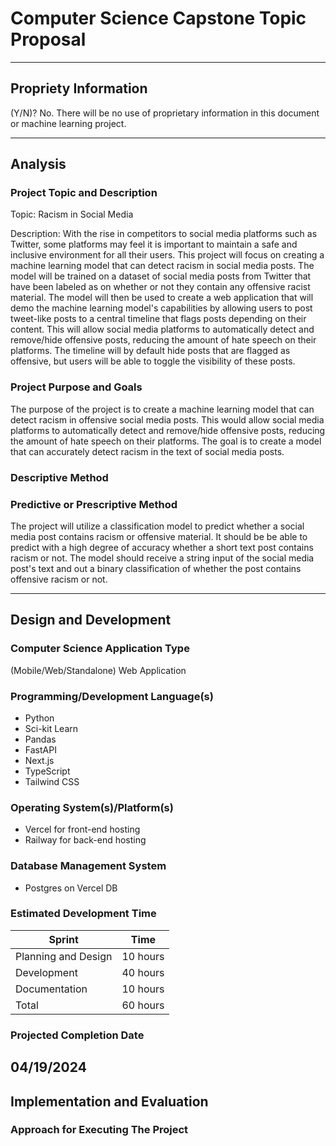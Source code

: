 # Computer Science Capstone Topic Proposal

---
## Propriety Information
(Y/N)?
No. There will be no use of proprietary information in this document or machine learning project.

---
## Analysis

### Project Topic and Description
Topic: Racism in Social Media

Description: With the rise in competitors to social media platforms such as Twitter, some platforms may feel it is important to maintain a safe and inclusive environment for all their users. This project will focus on creating a machine learning model that can detect racism in social media posts. The model will be trained on a dataset of social media posts from Twitter that have been labeled as on whether or not they contain any offensive racist material. The model will then be used to create a web application that will demo the machine learning model's capabilities by allowing users to post tweet-like posts to a central timeline that flags posts depending on their content. This will allow social media platforms to automatically detect and remove/hide offensive posts, reducing the amount of hate speech on their platforms. The timeline will by default hide posts that are flagged as offensive, but users will be able to toggle the visibility of these posts.



### Project Purpose and Goals
The purpose of the project is to create a machine learning model that can detect racism in offensive social media posts. This would allow social media platforms to automatically detect and remove/hide offensive posts, reducing the amount of hate speech on their platforms. The goal is to create a model that can accurately detect racism in the text of social media posts. 

### Descriptive Method

### Predictive or Prescriptive Method
The project will utilize a classification model to predict whether a social media post contains racism or offensive material. It should be be able to predict with a high degree of accuracy whether a short text post contains racism or not. The model should receive a string input of the social media post's text and out a binary classification of whether the post contains offensive racism or not.

---
## Design and Development

### Computer Science Application Type
(Mobile/Web/Standalone)
Web Application

### Programming/Development Language(s)

- Python
- Sci-kit Learn
- Pandas
- FastAPI
- Next.js
- TypeScript
- Tailwind CSS

### Operating System(s)/Platform(s)

- Vercel for front-end hosting
- Railway for back-end hosting

### Database Management System

- Postgres on Vercel DB

### Estimated Development Time

| Sprint | Time |
| ------ | ----------- |
| Planning and Design | 10 hours|
| Development | 40 hours |
| Documentation | 10 hours |
| Total | 60 hours |

### Projected Completion Date
04/19/2024
---
## Implementation and Evaluation
### Approach for Executing The Project